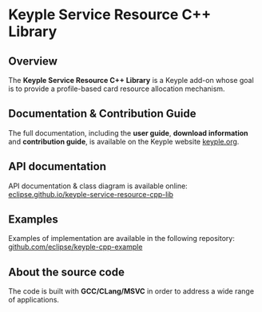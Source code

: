 # Keyple Service Resource C++ Library

## Overview

The **Keyple Service Resource C++ Library** is a Keyple add-on whose goal is to provide a profile-based card resource allocation mechanism.

## Documentation & Contribution Guide

The full documentation, including the **user guide**, **download information** and **contribution guide**, is available on the Keyple website [keyple.org](https://keyple.org).

## API documentation

API documentation & class diagram is available online: [eclipse.github.io/keyple-service-resource-cpp-lib](https://eclipse.github.io/keyple-service-resource-cpp-lib)

## Examples

Examples of implementation are available in the following repository: [github.com/eclipse/keyple-cpp-example](https://github.com/eclipse/keyple-cpp-example)

## About the source code

The code is built with **GCC/CLang/MSVC** in order to address a wide range of applications.
